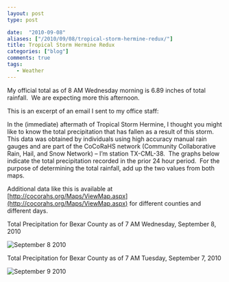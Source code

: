 ```yaml
---
layout: post
type: post

date:  "2010-09-08"
aliases: ["/2010/09/08/tropical-storm-hermine-redux/"]
title: Tropical Storm Hermine Redux
categories: ["blog"]
comments: true
tags:
   - Weather
---
```

My official total as of 8 AM Wednesday morning is 6.89 inches of total rainfall.  We are expecting more this afternoon.

This is an excerpt of an email I sent to my office staff:

In the (immediate) aftermath of Tropical Storm Hermine, I thought you might like to know the total precipitation that has fallen as a result of this storm.  This data was obtained by individuals using high accuracy manual rain gauges and are part of the CoCoRaHS network (Community Collaborative Rain, Hail, and Snow Network) – I’m station TX-CML-38.  The graphs below indicate the total precipitation recorded in the prior 24 hour period.  For the purpose of determining the total rainfall, add up the two values from both maps.

Additional data like this is available at [http://cocorahs.org/Maps/ViewMap.aspx](http://cocorahs.org/Maps/ViewMap.aspx) for different counties and different days.

Total Precipitation for Bexar County as of 7 AM Wednesday, September 8, 2010

![September 8 2010](https://s3.amazonaws.com/static.jeffreyrandow.org/images/ts1.png)

Total Precipitation for Bexar County as of 7 AM Tuesday, September 7, 2010

![September 9 2010](https://s3.amazonaws.com/static.jeffreyrandow.org/images/ts2.png)
